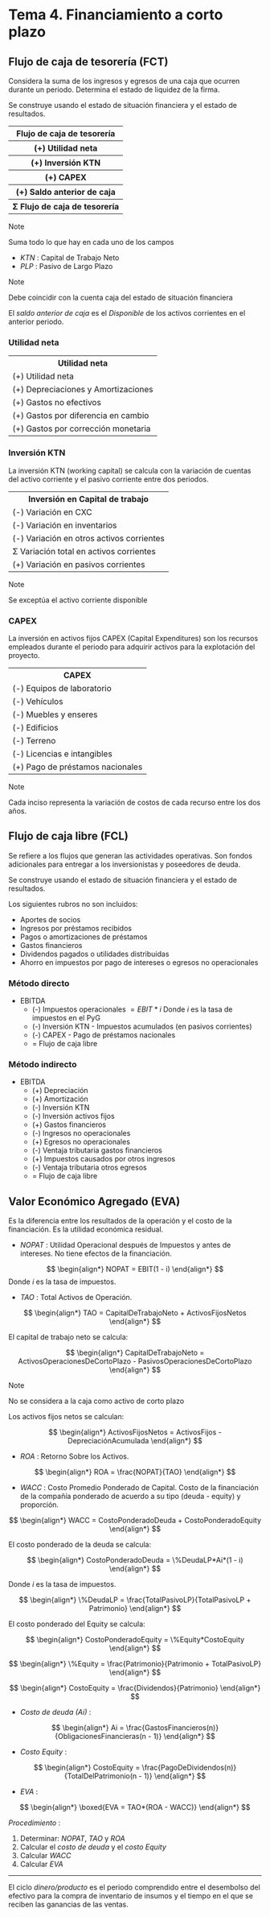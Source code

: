 # Tema 4. Financiamiento a corto plazo

## Flujo de caja de tesorería (FCT)

Considera la suma de los ingresos y egresos de una caja que ocurren durante un periodo.
Determina el estado de liquidez de la firma.

Se construye usando el estado de situación financiera y el estado de resultados.

<table>
	<tr>
		<th><center>Flujo de caja de tesorería</center></th>
	</tr>
	<tr>
		<th><center>(+) Utilidad neta</center></th>
	</tr>
	<tr>
		<th><center>(+) Inversión KTN</center></th>
	</tr>	
	<tr>
		<th><center>(+) CAPEX</center></th>
	</tr>
	<tr>
		<th><center>(+) Saldo anterior de caja</center></th>
	</tr>
	<tr>
		<th><center>Σ Flujo de caja de tesorería</center></th>
	</tr>
</table>

>[!Note]
>Suma todo lo que hay en cada uno de los campos

- _KTN_ : Capital de Trabajo Neto
- _PLP_ : Pasivo de Largo Plazo

>[!Note]
>Debe coincidir con la cuenta caja del estado de situación financiera

El _saldo anterior de caja_ es el _Disponible_ de los activos corrientes en el anterior periodo.


### Utilidad neta

<table>
	<tr>
		<th><center>Utilidad neta</center></th>
	</tr>
	<tr>
		<td>(+) Utilidad neta</td>
	</tr>
	<tr>
		<td>(+) Depreciaciones y Amortizaciones</td>
	</tr>
	<tr>
		<td>(+) Gastos no efectivos</td>
	</tr>
	<tr>
		<td>(+) Gastos por diferencia en cambio</td>
	</tr>
	<tr>
		<td>(+) Gastos por corrección monetaria</td>
	</tr>
</table>


### Inversión KTN

La inversión KTN (working capital) se calcula con la variación de cuentas del activo corriente y el pasivo corriente entre dos periodos.

<table>
	<tr>
		<th><center>Inversión en Capital de trabajo</center></th>
	</tr>
	<tr>
		<td>(-) Variación en CXC</td>
	</tr>
	<tr>
		<td>(-) Variación en inventarios</td>
	</tr>
	<tr>
		<td>(-) Variación en otros activos corrientes</td>
	</tr>
	<tr>
		<td>Σ Variación total en activos corrientes</td>
	</tr>
	<tr>
		<td>(+) Variación en pasivos corrientes</td>
	</tr>
</table>

>[!Note]
>Se exceptúa el activo corriente disponible


### CAPEX

La inversión en activos fijos CAPEX (Capital Expenditures) son los recursos empleados durante el periodo para adquirir activos para la explotación del proyecto.

<table>
	<tr>
		<th><center>CAPEX</center></th>
	</tr>
	<tr>
		<td>(-) Equipos de laboratorio</td>
	</tr>
	<tr>
		<td>(-) Vehículos</td>
	</tr>
	<tr>
		<td>(-) Muebles y enseres</td>
	</tr>
	<tr>
		<td>(-) Edificios</td>
	</tr>
	<tr>
		<td>(-) Terreno</td>
	</tr>
	<tr>
		<td>(-) Licencias e intangibles</td>
	</tr>
	<tr>
		<td>(+) Pago de préstamos nacionales</td>
	</tr>
</table>

>[!Note]
>Cada inciso representa la variación de costos de cada recurso entre los dos años.


## Flujo de caja libre (FCL)

Se refiere a los flujos que generan las actividades operativas.
Son fondos adicionales para entregar a los inversionistas y poseedores de deuda.

Se construye usando el estado de situación financiera y el estado de resultados.

Los siguientes rubros no son incluidos:
- Aportes de socios
- Ingresos por préstamos recibidos
- Pagos o amortizaciones de préstamos
- Gastos financieros
- Dividendos pagados o utilidades distribuidas
- Ahorro en impuestos por pago de intereses o egresos no operacionales

### Método directo

- EBITDA
	- (-) Impuestos operacionales $= EBIT*i$
	   Donde $i$ es la tasa de impuestos en el PyG
	- (-) Inversión KTN - Impuestos acumulados (en pasivos corrientes)
	- (-) CAPEX - Pago de préstamos nacionales
	- = Flujo de caja libre


### Método indirecto

- EBITDA
	- (+) Depreciación
	- (+) Amortización
	- (-) Inversión KTN
	- (-) Inversión activos fijos
	- (+) Gastos financieros
	- (-) Ingresos no operacionales
	- (+) Egresos no operacionales
	- (-) Ventaja tributaria gastos financieros
	- (+) Impuestos causados por otros ingresos
	- (-) Ventaja tributaria otros egresos
	- = Flujo de caja libre


## Valor Económico Agregado (EVA)

Es la diferencia entre los resultados de la operación y el costo de la financiación.
Es la utilidad económica residual.

- _NOPAT_ : Utilidad Operacional después de Impuestos y antes de intereses. No tiene efectos de la financiación.

$$
\begin{align*}
	NOPAT = EBIT(1 - i)
\end{align*}
$$
Donde $i$ es la tasa de impuestos.

- _TAO_  : Total Activos de Operación.

$$
\begin{align*}
	TAO = CapitalDeTrabajoNeto + ActivosFijosNetos
\end{align*}
$$

El capital de trabajo neto se calcula:

$$
\begin{align*}
	CapitalDeTrabajoNeto = ActivosOperacionesDeCortoPlazo - PasivosOperacionesDeCortoPlazo
\end{align*}
$$

>[!Note]
>No se considera a la caja como activo de corto plazo

Los activos fijos netos se calculan:

$$
\begin{align*}
	ActivosFijosNetos = ActivosFijos - DepreciaciónAcumulada
\end{align*}
$$

- _ROA_ : Retorno Sobre los Activos.

$$
\begin{align*}
	ROA = \frac{NOPAT}{TAO}
\end{align*}
$$

- _WACC_ : Costo Promedio Ponderado de Capital. Costo de la financiación de la compañía ponderado de acuerdo a su tipo (deuda - equity) y proporción.

$$
\begin{align*}
	WACC = CostoPonderadoDeuda + CostoPonderadoEquity
\end{align*}
$$

El costo ponderado de la deuda se calcula:

$$
\begin{align*}
	CostoPonderadoDeuda = \%DeudaLP*Ai*(1 - i)
\end{align*}
$$

Donde $i$ es la tasa de impuestos.

$$
\begin{align*}
	\%DeudaLP = \frac{TotalPasivoLP}{TotalPasivoLP + Patrimonio}
\end{align*}
$$


El costo ponderado del Equity se calcula:

$$
\begin{align*}
	CostoPonderadoEquity = \%Equity*CostoEquity
\end{align*}
$$

$$
\begin{align*}
	\%Equity = \frac{Patrimonio}{Patrimonio + TotalPasivoLP}
\end{align*}
$$

$$
\begin{align*}
	CostoEquity = \frac{Dividendos}{Patrimonio}
\end{align*}
$$


- _Costo de deuda (Ai)_ : 

$$
\begin{align*}
	Ai = \frac{GastosFinancieros(n)}{ObligacionesFinancieras(n - 1)}
\end{align*}
$$

- _Costo Equity_ : 

$$
\begin{align*}
	CostoEquity = \frac{PagoDeDividendos(n)}{TotalDelPatrimonio(n - 1)}
\end{align*}
$$

- _EVA_ : 

$$
\begin{align*}
	\boxed{EVA = TAO*(ROA - WACC)}
\end{align*}
$$

_Procedimiento_  :
1. Determinar: _NOPAT_, _TAO_ y _ROA_
2. Calcular el _costo de deuda_ y el _costo Equity_
3. Calcular _WACC_
4. Calcular _EVA_


---


El ciclo _dinero/producto_ es el periodo comprendido entre el desembolso del efectivo para la compra de inventario de insumos y el tiempo en el que se reciben las ganancias de las ventas.

